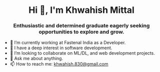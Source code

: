 <h1 align="center">Hi 👋, I'm Khwahish Mittal</h1>
<h3 align="center"> Enthusiastic and determined graduate eagerly seeking opportunities to explore and grow.</h3>



- 🔭 I’m currently working at Fastenal India as a Developer.
- 👯 I have a deep interest in software development.
- 👯 I’m looking to collaborate on ML/DL, and web development projects.
- 💬 Ask me about anything.
- 📫 How to reach me: khwahish.830@gmail.com


